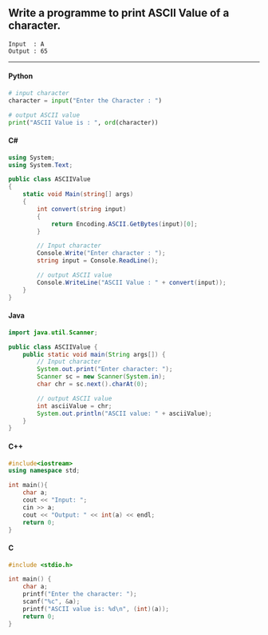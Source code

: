 ## Write a programme to print ASCII Value of a character.

```
Input  : A
Output : 65
```

---

<CodeBlock slots="heading, code" repeat="5" languages="Python, C#, Java, C++, C" />

#### Python

```python
# input character
character = input("Enter the Character : ")

# output ASCII value
print("ASCII Value is : ", ord(character))
```

#### C#

```cs
using System;
using System.Text;

public class ASCIIValue
{
    static void Main(string[] args)
    {
        int convert(string input)
        {
            return Encoding.ASCII.GetBytes(input)[0];
        }

        // Input character
        Console.Write("Enter character : ");
        string input = Console.ReadLine();

        // output ASCII value
        Console.WriteLine("ASCII Value : " + convert(input));
    }
}
```

#### Java

```java
import java.util.Scanner;

public class ASCIIValue {
    public static void main(String args[]) {
        // Input character
        System.out.print("Enter character: ");
        Scanner sc = new Scanner(System.in);
        char chr = sc.next().charAt(0);

        // output ASCII value
        int asciiValue = chr;
        System.out.println("ASCII value: " + asciiValue);
    }
}
```

#### C++

```cpp
#include<iostream>
using namespace std;

int main(){
    char a;
    cout << "Input: ";
    cin >> a;
    cout << "Output: " << int(a) << endl;
    return 0;
}
```


#### C

```c
#include <stdio.h>

int main() {
    char a;
    printf("Enter the character: ");
    scanf("%c", &a);
    printf("ASCII value is: %d\n", (int)(a));
    return 0;
}
```